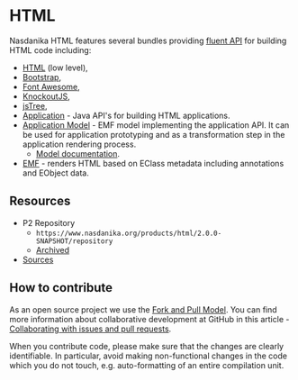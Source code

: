 # HTML

Nasdanika HTML features several bundles providing [fluent API](https://en.wikipedia.org/wiki/Fluent_interface) for building HTML code including:

* [HTML](html.html) (low level), 
* [Bootstrap](bootstrap.html), 
* [Font Awesome](fontawesome.html), 
* [KnockoutJS](knockout.html), 
* [jsTree](jstree.html),
* [Application](app.html) - Java API's for building HTML applications.
* [Application Model](app-model.html) - EMF model implementing the application API. It can be used for application prototyping and as a transformation step in the application rendering process.
    * [Model documentation](app-model-doc).
* [EMF](emf.html) - renders HTML based on EClass metadata including annotations and EObject data.

## Resources

* P2 Repository
    * ``https://www.nasdanika.org/products/html/2.0.0-SNAPSHOT/repository``
    * [Archived](https://www.nasdanika.org/products/html/2.0.0-SNAPSHOT/org.nasdanika.html.repository-2.0.0-SNAPSHOT.zip)
* [Sources](html.zip)
 
## How to contribute

As an open source project we use the [Fork and Pull Model](https://help.github.com/articles/about-collaborative-development-models/).
You can find more information about collaborative development at GitHub in this article - [Collaborating with issues and pull requests](https://help.github.com/categories/collaborating-with-issues-and-pull-requests).

When you contribute code, please make sure that the changes are clearly identifiable. In particular, avoid making non-functional changes in the code which you do not touch, 
e.g. auto-formatting of an entire compilation unit. 

